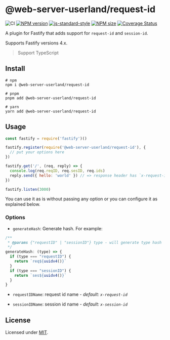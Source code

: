 # @web-server-userland/request-id

![CI](https://github.com/web-server-userland/request-id/workflows/CI/badge.svg)
[![NPM version](https://img.shields.io/npm/v/@web-server-userland/request-id.svg?style=flat)](https://www.npmjs.com/package/@web-server-userland/request-id)
[![js-standard-style](https://img.shields.io/badge/code%20style-standard-brightgreen.svg?style=flat)](https://standardjs.com/)
[![NPM size](https://img.shields.io/bundlephobia/min/@web-server-userland/request-id)](https://www.npmjs.com/package/@web-server-userland/request-id)
[![Coverage Status](https://coveralls.io/repos/github/web-server-userland/request-id/badge.svg?branch=main)](https://coveralls.io/github/web-server-userland/request-id?branch=main)

A plugin for Fastify that adds support for `request-id` and `session-id`.

Supports Fastify versions 4.x.

> Support TypeScript

## Install

```shell
# npm
npm i @web-server-userland/request-id

# pnpm
pnpm add @web-server-userland/request-id

# yarn
yarn add @web-server-userland/request-id
```

## Usage

```JavaScript
const fastify = require('fastify')()

fastify.register(require('@web-server-userland/request-id'), {
  // put your options here
})

fastify.get('/', (req, reply) => {
  console.log(req.reqID, req.sesID, req.ids)
  reply.send({ hello: 'world' }) // => response header has `x-request-id` and `x-session-id`
})

fastify.listen(3000)
```

You can use it as is without passing any option or you can configure it as explained below.

### Options

* `generateHash`: Generate hash. For example:

```javascript
/**
 * @params {"requestID" | "sessionID"} type - will generate type hash
 */
generateHash: (type) => {
  if (type === "requestID") {
    return `req${uuidv4()}`
  }
  if (type === "sessionID") {
    return `ses${uuidv4()}`
  }
}
```

* `requestIDName`: request id name - *default: `x-request-id`*

* `sessionIDName`: session id name - *default: `x-session-id`*

## License

Licensed under [MIT](./LICENSE).
